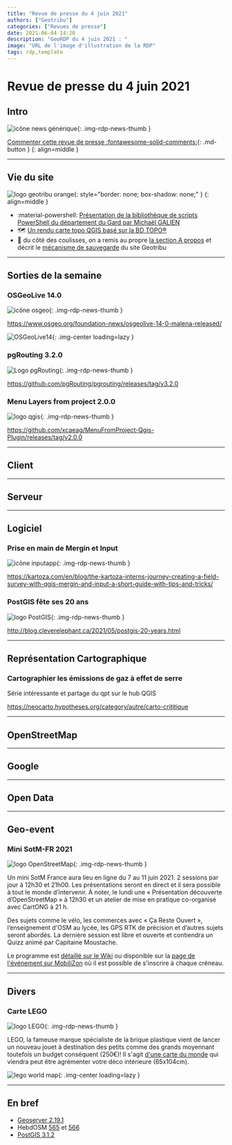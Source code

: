 ```yaml
---
title: "Revue de presse du 4 juin 2021"
authors: ["Geotribu"]
categories: ["Revues de presse"]
date: 2021-06-04 14:20
description: "GeoRDP du 4 juin 2021 : "
image: "URL de l'image d'illustration de la RDP"
tags: rdp,template
---
```


# Revue de presse du 4 juin 2021

## Intro

![icône news générique](https://cdn.geotribu.fr/img/internal/icons-rdp-news/news.png "News"){: .img-rdp-news-thumb }

[Commenter cette revue de presse :fontawesome-solid-comments:](#__comments){: .md-button }
{: align=middle }

----

## Vie du site

![logo geotribu orange](https://cdn.geotribu.fr/img/internal/charte/geotribu_logo_rectangle_384x80.png "logo geotribu orange"){: style="border: none; box-shadow: none;" }
{: align=middle }

- :material-powershell: [Présentation de la bibliothèque de scripts PowerShell du département du Gard par Michaël GALIEN](/articles/2021/2021-05-25_biblio_powershell_si3p0/)
- :world_map: [Un rendu carte topo QGIS basé sur la BD TOPO®](/articles/2021/2021-05-28_carte_topo_qgis/)
- :floppy_disk: du côté des coulisses, on a remis au propre [la section A propos](/team/) et décrit le [mécanisme de sauvegarde](/contribuer/backup/) du site Geotribu

----

## Sorties de la semaine

### OSGeoLive 14.0

![icône osgeo](https://cdn.geotribu.fr/img/logos-icones/entreprises_association/osgeo.png "OSGeo"){: .img-rdp-news-thumb }

<https://www.osgeo.org/foundation-news/osgeolive-14-0-malena-released/>

![OSGeoLive14](https://cdn.geotribu.fr/img/articles-blog-rdp/logiciels/OSGeoLive/osgeolive_menu_14.png "OSGeoLive14"){: .img-center loading=lazy }

### pgRouting 3.2.0

![Logo pgRouting](https://cdn.geotribu.fr/img/logos-icones/logiciels_librairies/pgRouting.png){: .img-rdp-news-thumb }

<https://github.com/pgRouting/pgrouting/releases/tag/v3.2.0>

### Menu Layers from project 2.0.0

![logo qgis](https://cdn.geotribu.fr/img/logos-icones/logiciels_librairies/qgis.png "QGIS"){: .img-rdp-news-thumb }

<https://github.com/xcaeag/MenuFromProject-Qgis-Plugin/releases/tag/v2.0.0>

----

## Client

----

## Serveur

----

## Logiciel

### Prise en main de Mergin et Input

![icône inputapp](https://cdn.geotribu.fr/img/logos-icones/logiciels_librairies/input_app.png "Logo application Input"){: .img-rdp-news-thumb }

<https://kartoza.com/en/blog/the-kartoza-interns-journey-creating-a-field-survey-with-qgis-mergin-and-input-a-short-guide-with-tips-and-tricks/>

### PostGIS fête ses 20 ans

![logo PostGIS](https://cdn.geotribu.fr/img/logos-icones/logiciels_librairies/postgis.png "PostGIS"){: .img-rdp-news-thumb }

<http://blog.cleverelephant.ca/2021/05/postgis-20-years.html>

----

## Représentation Cartographique

### Cartographier les émissions de gaz à effet de serre

Série intéressante et partage du qpt sur le hub QGIS

<https://neocarto.hypotheses.org/category/autre/carto-crititique>

----

## OpenStreetMap

----

## Google

----

## Open Data

----

## Geo-event

### Mini SotM-FR 2021

![logo OpenStreetMap](https://cdn.geotribu.fr/img/internal/icons-rdp-news/news.png "logo OpenStreetMap"){: .img-rdp-news-thumb }

Un mini SotM France aura lieu en ligne du 7 au 11 juin 2021. 2 sessions par jour à 12h30 et 21h00. Les présentations seront en direct et il sera possible à tout le monde d’intervenir. À noter, le lundi une « Présentation découverte d’OpenStreetMap » à 12h30 et un atelier de mise en pratique co-organisé avec CartONG à 21 h.

Des sujets comme le vélo, les commerces avec « Ça Reste Ouvert », l’enseignement d'OSM au lycée, les GPS RTK de précision et d’autres sujets seront abordés. La dernière session est libre et ouverte et contiendra un Quizz animé par Capitaine Moustache.

Le programme est [détaillé sur le Wiki](https://wiki.openstreetmap.org/wiki/State_of_the_Map_France_2021) ou disponible sur la [page de l'événement sur MobiliZon](https://mobilizon.openstreetmap.fr/@sotm_fr_2021) où il est possible de s'inscrire à chaque créneau.

----

## Divers

### Carte LEGO

![logo LEGO](https://cdn.geotribu.fr/img/logos-icones/entreprises_association/LEGO.png "logo LEGO"){: .img-rdp-news-thumb }

LEGO, la fameuse marque spécialiste de la brique plastique vient de lancer un nouveau jouet à destination des petits comme des grands moyennant toutefois un budget conséquent (250€)! Il s'agit [d'une carte du monde](https://www.lego.com/fr-fr/product/world-map-31203>) qui viendra peut être agrémenter votre déco intérieure (65x104cm).

![lego world map](https://cdn.geotribu.fr/img/articles-blog-rdp/capture-ecran/lego_world_map.jpeg "LEGO Carte du monde"){: .img-center loading=lazy }

----

## En bref

- [Geoserver 2.19.1](http://geoserver.org/announcements/2021/05/24/geoserver-2-19-1-released.html)
- HebdOSM [565](https://weeklyosm.eu/fr/archives/14570) et [566](https://weeklyosm.eu/fr/archives/14582)
- [PostGIS 3.1.2](http://postgis.net/2021/05/21/postgis-3.1.2/)
